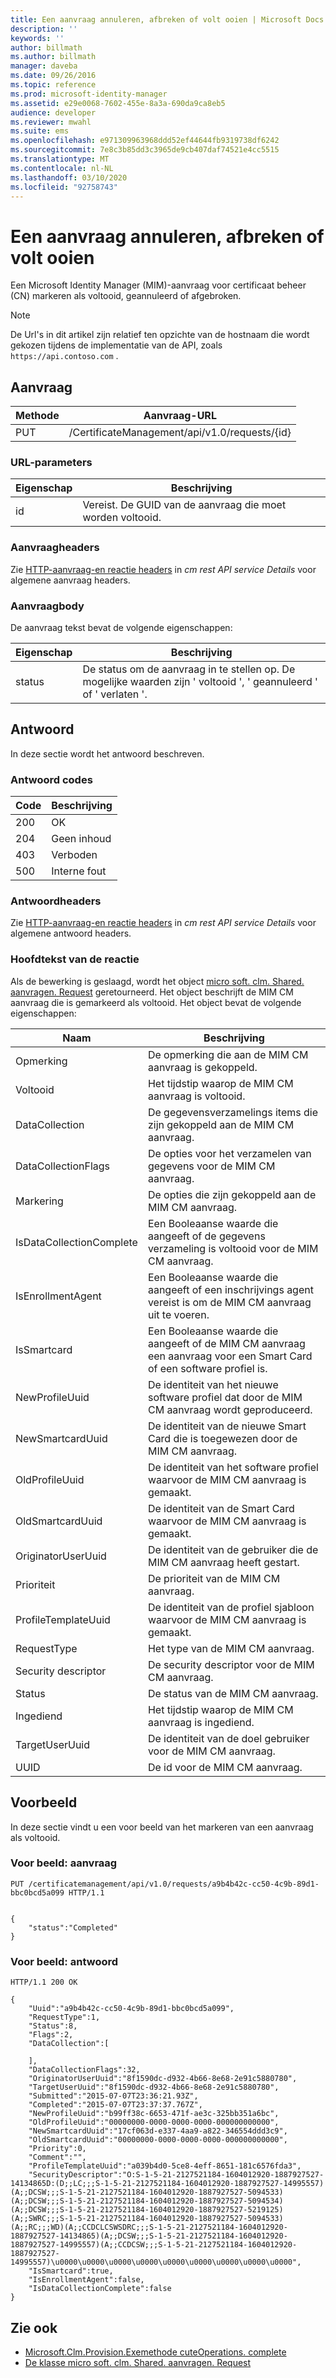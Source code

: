 ```yaml
---
title: Een aanvraag annuleren, afbreken of volt ooien | Microsoft Docs
description: ''
keywords: ''
author: billmath
ms.author: billmath
manager: daveba
ms.date: 09/26/2016
ms.topic: reference
ms.prod: microsoft-identity-manager
ms.assetid: e29e0068-7602-455e-8a3a-690da9ca8eb5
audience: developer
ms.reviewer: mwahl
ms.suite: ems
ms.openlocfilehash: e971309963968ddd52ef44644fb9319738df6242
ms.sourcegitcommit: 7e8c3b85dd3c3965de9cb407daf74521e4cc5515
ms.translationtype: MT
ms.contentlocale: nl-NL
ms.lasthandoff: 03/10/2020
ms.locfileid: "92758743"
---
```

# <a name="cancel-abandon-or-complete-a-request"></a>Een aanvraag annuleren, afbreken of volt ooien
Een Microsoft Identity Manager (MIM)-aanvraag voor certificaat beheer (CN) markeren als voltooid, geannuleerd of afgebroken.

>[!NOTE]
>De Url's in dit artikel zijn relatief ten opzichte van de hostnaam die wordt gekozen tijdens de implementatie van de API, zoals `https://api.contoso.com` .

## <a name="request"></a>Aanvraag

Methode  |Aanvraag-URL  
---------|---------
PUT     |/CertificateManagement/api/v1.0/requests/{id}

### <a name="url-parameters"></a>URL-parameters

Eigenschap| Beschrijving
---------|--------
id| Vereist. De GUID van de aanvraag die moet worden voltooid.


### <a name="request-headers"></a>Aanvraagheaders
Zie [HTTP-aanvraag-en reactie headers](certificate-management-rest-api-service-details.md#http-request-and-response-headers) in *cm rest API service Details* voor algemene aanvraag headers.

### <a name="request-body"></a>Aanvraagbody
De aanvraag tekst bevat de volgende eigenschappen:

Eigenschap | Beschrijving
---------|-----------
status | De status om de aanvraag in te stellen op. De mogelijke waarden zijn ' voltooid ', ' geannuleerd ' of ' verlaten '.


## <a name="response"></a>Antwoord
In deze sectie wordt het antwoord beschreven.

### <a name="response-codes"></a>Antwoord codes

Code  |Beschrijving  
---------|---------
200 | OK
204 | Geen inhoud
403 | Verboden
500 | Interne fout

### <a name="response-headers"></a>Antwoordheaders
Zie [HTTP-aanvraag-en reactie headers](certificate-management-rest-api-service-details.md#http-request-and-response-headers) in *cm rest API service Details* voor algemene antwoord headers.

### <a name="response-body"></a>Hoofdtekst van de reactie
Als de bewerking is geslaagd, wordt het object [micro soft. clm. Shared. aanvragen. Request](https://msdn.microsoft.com/library/microsoft.clm.shared.requests.request.aspx) geretourneerd. Het object beschrijft de MIM CM aanvraag die is gemarkeerd als voltooid. Het object bevat de volgende eigenschappen:

Naam | Beschrijving
-----|------------
Opmerking | De opmerking die aan de MIM CM aanvraag is gekoppeld.
Voltooid | Het tijdstip waarop de MIM CM aanvraag is voltooid.
DataCollection | De gegevensverzamelings items die zijn gekoppeld aan de MIM CM aanvraag.
DataCollectionFlags | De opties voor het verzamelen van gegevens voor de MIM CM aanvraag.
Markering | De opties die zijn gekoppeld aan de MIM CM aanvraag.
IsDataCollectionComplete | Een Booleaanse waarde die aangeeft of de gegevens verzameling is voltooid voor de MIM CM aanvraag.
IsEnrollmentAgent | Een Booleaanse waarde die aangeeft of een inschrijvings agent vereist is om de MIM CM aanvraag uit te voeren.
IsSmartcard | Een Booleaanse waarde die aangeeft of de MIM CM aanvraag een aanvraag voor een Smart Card of een software profiel is.
NewProfileUuid | De identiteit van het nieuwe software profiel dat door de MIM CM aanvraag wordt geproduceerd.
NewSmartcardUuid | De identiteit van de nieuwe Smart Card die is toegewezen door de MIM CM aanvraag.
OldProfileUuid | De identiteit van het software profiel waarvoor de MIM CM aanvraag is gemaakt.
OldSmartcardUuid | De identiteit van de Smart Card waarvoor de MIM CM aanvraag is gemaakt.
OriginatorUserUuid | De identiteit van de gebruiker die de MIM CM aanvraag heeft gestart.
Prioriteit | De prioriteit van de MIM CM aanvraag.
ProfileTemplateUuid | De identiteit van de profiel sjabloon waarvoor de MIM CM aanvraag is gemaakt.
RequestType | Het type van de MIM CM aanvraag.
Security descriptor | De security descriptor voor de MIM CM aanvraag.
Status | De status van de MIM CM aanvraag.
Ingediend | Het tijdstip waarop de MIM CM aanvraag is ingediend.
TargetUserUuid | De identiteit van de doel gebruiker voor de MIM CM aanvraag.
UUID | De id voor de MIM CM aanvraag.

## <a name="example"></a>Voorbeeld
In deze sectie vindt u een voor beeld van het markeren van een aanvraag als voltooid.

### <a name="example-request"></a>Voor beeld: aanvraag

```
PUT /certificatemanagement/api/v1.0/requests/a9b4b42c-cc50-4c9b-89d1-bbc0bcd5a099 HTTP/1.1


{
    "status":"Completed"
}
```

### <a name="example-response"></a>Voor beeld: antwoord

```
HTTP/1.1 200 OK

{
    "Uuid":"a9b4b42c-cc50-4c9b-89d1-bbc0bcd5a099",
    "RequestType":1,
    "Status":8,
    "Flags":2,
    "DataCollection":[

    ],
    "DataCollectionFlags":32,
    "OriginatorUserUuid":"8f1590dc-d932-4b66-8e68-2e91c5880780",
    "TargetUserUuid":"8f1590dc-d932-4b66-8e68-2e91c5880780",
    "Submitted":"2015-07-07T23:36:21.93Z",
    "Completed":"2015-07-07T23:37:37.767Z",
    "NewProfileUuid":"b99ff38c-6653-471f-ae3c-325bb351a6bc",
    "OldProfileUuid":"00000000-0000-0000-0000-000000000000",
    "NewSmartcardUuid":"17cf063d-e337-4aa9-a822-346554ddd3c9",
    "OldSmartcardUuid":"00000000-0000-0000-0000-000000000000",
    "Priority":0,
    "Comment":"",
    "ProfileTemplateUuid":"a039b4d0-5ce8-4eff-8651-181c6576fda3",
    "SecurityDescriptor":"O:S-1-5-21-2127521184-1604012920-1887927527-14134865D:(D;;LC;;;S-1-5-21-2127521184-1604012920-1887927527-14995557)(A;;DCSW;;;S-1-5-21-2127521184-1604012920-1887927527-5094533)(A;;DCSW;;;S-1-5-21-2127521184-1604012920-1887927527-5094534)(A;;DCSW;;;S-1-5-21-2127521184-1604012920-1887927527-5219125)(A;;SWRC;;;S-1-5-21-2127521184-1604012920-1887927527-5094533)(A;;RC;;;WD)(A;;CCDCLCSWSDRC;;;S-1-5-21-2127521184-1604012920-1887927527-14134865)(A;;DCSW;;;S-1-5-21-2127521184-1604012920-1887927527-14995557)(A;;CCDCSW;;;S-1-5-21-2127521184-1604012920-1887927527-14995557)\u0000\u0000\u0000\u0000\u0000\u0000\u0000\u0000\u0000",
    "IsSmartcard":true,
    "IsEnrollmentAgent":false,
    "IsDataCollectionComplete":false
}
```

## <a name="see-also"></a>Zie ook

- [Microsoft.Clm.Provision.Exemethode cuteOperations. complete](https://msdn.microsoft.com/library/microsoft.clm.provision.executeoperations.complete.aspx)
- [De klasse micro soft. clm. Shared. aanvragen. Request](https://msdn.microsoft.com/library/microsoft.clm.shared.requests.request.aspx)
